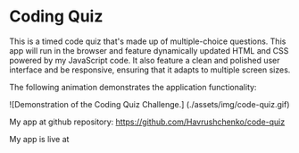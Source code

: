 # Coding Quiz

This is a timed code quiz that's made up of multiple-choice questions. This app will run in the browser and feature dynamically updated HTML and CSS powered by my JavaScript code. It also feature a clean and polished user interface and be responsive, ensuring that it adapts to multiple screen sizes.

The following animation demonstrates the application functionality:

![Demonstration of the Coding Quiz Challenge.] (./assets/img/code-quiz.gif)

My app at github repository: https://github.com/Havrushchenko/code-quiz

My app is live at 